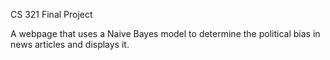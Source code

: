 CS 321 Final Project

A webpage that uses a Naive Bayes model to determine the political bias in news articles and displays it.
